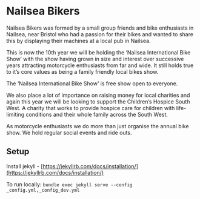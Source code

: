 Nailsea Bikers
====================

Nailsea Bikers was formed by a small group friends and bike enthusiasts in Nailsea, near Bristol who had a passion for their bikes and wanted to share this by displaying their machines at a local pub in Nailsea.

This is now the 10th year we will be holding the ‘Nailsea International Bike Show’ with the show having grown in size and interest over successive years attracting motorcycle enthusiasts from far and wide. It still holds true to it’s core values as being a family friendly local bikes show.

The ‘Nailsea International Bike Show’ is free show open to everyone.

We also place a lot of importance on raising money for local charities and again this year we will be looking to support the Children’s Hospice South West. A charity that works to provide hospice care for children with life-limiting conditions and their whole family across the South West.

As motorcycle enthusiasts we do more than just organise the annual bike show. We hold regular social events and ride outs.

## Setup

Install jekyll - [https://jekyllrb.com/docs/installation/](https://jekyllrb.com/docs/installation/)

To run locally:
`bundle exec jekyll serve --config _config.yml,_config_dev.yml`
